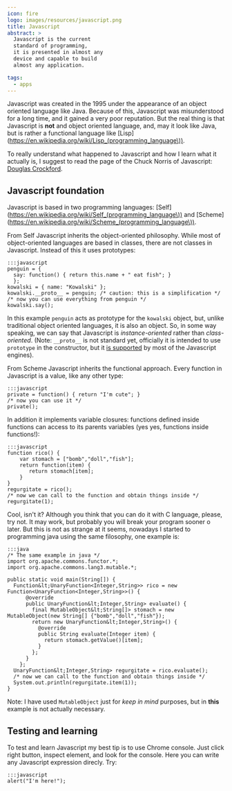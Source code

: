 ```yaml
---
icon: fire
logo: images/resources/javascript.png
title: Javascript
abstract: >
  Javascript is the current
  standard of programming,
  it is presented in almost any
  device and capable to build
  almost any application.

tags:
  - apps  
---
```

Javascript was created in the 1995 
under the appearance of an
object oriented language like
Java. 
Because of this, Javascript
was misunderstood for a long
time, and it gained a very
poor reputation.
But the real thing is that
Javascript is **not** and object
oriented language, and, may 
it look like Java, but is
rather a functional language
like 
[Lisp](https://en.wikipedia.org/wiki/Lisp_(programming_language\)).

To really understand what happened
to Javascript and how I learn what
it actually is, I suggest to read
the page of the Chuck Norris of 
Javascript: 
[Douglas Crockford](http://javascript.crockford.com/javascript.html).

## Javascript foundation

Javascript is based in two programming languages:
[Self](https://en.wikipedia.org/wiki/Self_(programming_language\))
and
[Scheme](https://en.wikipedia.org/wiki/Scheme_(programming_language\)).

From Self Javascript inherits the 
object-oriented philosophy.
While most of object-oriented
languages are based in classes,
there are not classes in Javascript.
Instead of this it uses prototypes:

    :::javascript
    penguin = {
	  say: function() { return this.name + " eat fish"; }
	  };
	kowalski = { name: "Kowalski" };
	kowalski.__proto__ = penguin; /* caution: this is a simplification */
	/* now you can use everything from penguin */
	kowalski.say();
	
In this example `penguin` acts as prototype for the
`kowalski` object, but, unlike traditional object
oriented languages, it is also an object. 
So, in some way speaking, we can say that Javascript 
is *instance-oriented* rather than *class-oriented*.
(Note: `__proto__` is not standard yet, 
officially it is intended to use `prototype` in the constructor,
but it 
[is supported](https://developer.mozilla.org/en/docs/JavaScript/Reference/Global_Objects/Object/proto)
by most of the Javascript
engines).

From Scheme Javascript inherits the
functional approach. 
Every function in Javascript is
a value, like any other type:

    :::javascript
    private = function() { return "I'm cute"; }
	/* now you can use it */
	private();

In addition it implements variable closures:
functions defined inside functions can 
access to its parents variables (yes yes,
functions inside functions!):

    :::javascript
    function rico() {
		var stomach = ["bomb","doll","fish"];
		return function(item) {
		   return stomach[item];
		}
	}
	regurgitate = rico();
	/* now we can call to the function and obtain things inside */
	regurgitate(1);
	
Cool, isn't it? 
Although you think that you can do it with C language,
please, try not. 
It may work, but probably you will break your program
sooner o later.
But this is not as strange at it seems,
nowadays I started to programming java using the same
filosophy, one example is:

    :::java
	/* The same example in java */
	import org.apache.commons.functor.*;
	import org.apache.commons.lang3.mutable.*;
	
	public static void main(String[]) {
	  Function&lt;UnaryFunction<Integer,String>> rico = new Function<UnaryFunction<Integer,String>>() {
	      @override
          public UnaryFunction&lt;Integer,String> evaluate() {
		    final MutableObject&lt;String[]> stomach = new MutableObject(new String[] {"bomb","doll","fish"});
			return new UnaryFunction&lt;Integer,String>() {
			  @override
			  public String evaluate(Integer item) {
			    return stomach.getValue()[item];
			  }
			};
          }
		};
	  UnaryFunction&lt;Integer,String> regurgitate = rico.evaluate();
	  /* now we can call to the function and obtain things inside */
	  System.out.println(regurgitate.item(1));
	}

Note: I have used `MutableObject` just for *keep in mind* 
purposes, but in **this** example is not actually necessary.

	
## Testing and learning

To test and learn Javascript my best tip is to use Chrome console.
Just click right button, inspect element, and look for the
console. 
Here you can write any Javascript expression direcly. Try:

    :::javascript
    alert("I'm here!");
